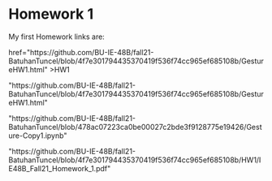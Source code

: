 <html>
<body>
   <h1>Homework 1</h1> 
<p>My first Homework links are:<p>
   <a> href="https://github.com/BU-IE-48B/fall21-BatuhanTuncel/blob/4f7e301794435370419f536f74cc965ef685108b/GestureHW1.html" >HW1</a>
   <p> "https://github.com/BU-IE-48B/fall21-BatuhanTuncel/blob/4f7e301794435370419f536f74cc965ef685108b/GestureHW1.html" <p>
   <p> "https://github.com/BU-IE-48B/fall21-BatuhanTuncel/blob/478ac07223ca0be00027c2bde3f9128775e19426/Gesture-Copy1.ipynb" <p>
   <p> "https://github.com/BU-IE-48B/fall21-BatuhanTuncel/blob/4f7e301794435370419f536f74cc965ef685108b/HW1/IE48B_Fall21_Homework_1.pdf" </p>
</body>
</html>
